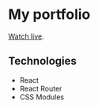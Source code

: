 # My portfolio

[Watch live](https://ellinacv.github.io/portfolio).

## Technologies

- React
- React Router
- CSS Modules
